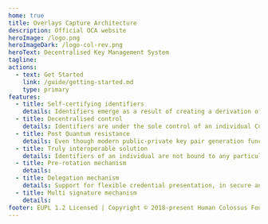 ```yaml
---
home: true
title: Overlays Capture Architecture
description: Official OCA website
heroImage: /logo.png
heroImageDark: /logo-col-rev.png
heroText: Decentralised Key Management System
tagline: 
actions:
  - text: Get Started
    link: /guide/getting-started.md
    type: primary
features:
  - title: Self-certifying identifiers
    details: Identifiers emerge as a result of creating a derivation of the key pair public key. They are then cryptographically bound to the public key.
  - title: Decentralised control
    details: Identifiers are under the sole control of an individual Controller, derived from their public-private key pair.
  - title: Post Quantum resistance
    details: Even though modern public-private key pair generation functions are not resistant to Shor's algorithm, this is not a concern for an Identifier event log. Each declared rotation key in the event log passes through a one-way hash function. Since one-way hash functions are not easily reversible, even when using Quantum computers, reversing the private key from its public key digest is, in essence, no different from similar mechanisms used in non-quantum computers.
  - title: Truly interoperable solution
    details: Identifiers of an individual are not bound to any particular system, platform, network, or technology. Instead, each individual decides where to anchor their event log.
  - title: Pre-rotation mechanism
    details: 
  - title: Delegation mechanism
    details: Support for flexible credential presentation, in secure and controled way
  - title: Multi signature mechanism
    details: 
footer: EUPL 1.2 Licensed | Copyright © 2018-present Human Colossus Foundation
---
```

